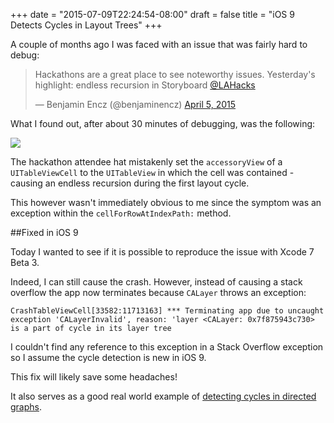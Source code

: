 +++
date = "2015-07-09T22:24:54-08:00"
draft = false
title = "iOS 9 Detects Cycles in Layout Trees"
+++

A couple of months ago I was faced with an issue that was fairly hard to debug:

<blockquote class="twitter-tweet" lang="en"><p lang="en" dir="ltr">Hackathons are a great place to see noteworthy issues. Yesterday&#39;s highlight: endless recursion in Storyboard <a href="https://twitter.com/LAHacks">@LAHacks</a></p>&mdash; Benjamin Encz (@benjaminencz) <a href="https://twitter.com/benjaminencz/status/584757451469127680">April 5, 2015</a></blockquote>
<script async src="//platform.twitter.com/widgets.js" charset="utf-8"></script>

<!--more-->

What I found out, after about 30 minutes of debugging, was the following:

![](https://www.dropbox.com/s/kcjgm6sgftmxo5y/accessoryView.png?dl=1)

The hackathon attendee hat mistakenly set the `accessoryView` of a `UITableViewCell` to the `UITableView` in which the cell was contained - causing an endless recursion during the first layout cycle.

This however wasn't immediately obvious to me since the symptom was an exception within the `cellForRowAtIndexPath:` method.

##Fixed in iOS 9

Today I wanted to see if it is possible to reproduce the issue with Xcode 7 Beta 3.

Indeed, I can still cause the crash. However, instead of causing a stack overflow the app now terminates because `CALayer` throws an exception:

```
CrashTableViewCell[33582:11713163] *** Terminating app due to uncaught exception 'CALayerInvalid', reason: 'layer <CALayer: 0x7f875943c730> is a part of cycle in its layer tree
```

I couldn't find any reference to this exception in a Stack Overflow exception so I assume the cycle detection is new in iOS 9.

This fix will likely save some headaches!

It also serves as a good real world example of [detecting cycles in directed graphs](https://en.wikipedia.org/wiki/Tarjan%27s_strongly_connected_components_algorithm).
